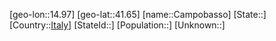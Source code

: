﻿---
location: [41.65,14.97]
type: City
tags:
- geo/City


SpocWebEntityId: 29464
isDeleted: false
confidential: public

---
[geo-lon::14.97]
[geo-lat::41.65]
[name::Campobasso]
[State::]
[Country::[Italy](geo/Continent/Europe/Italy.md)]
[StateId::]
[Population::]
[Unknown::]

